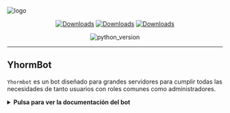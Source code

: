 ![logo]([https://cdn.discordapp.com/attachments/655186216060321816/820162226316378162/discord.jpg](https://imagenes.lainformacion.com/files/twitter_thumbnail/uploads/imagenes/2021/06/14/discord.jpeg))
<div align="center">

[![Downloads](https://pepy.tech/badge/reactionmenu)](https://pepy.tech/project/reactionmenu) 
[![Downloads](https://pepy.tech/badge/reactionmenu/month)](https://pepy.tech/project/reactionmenu)
[![Downloads](https://pepy.tech/badge/reactionmenu/week)](https://pepy.tech/project/reactionmenu)

![python_version](https://img.shields.io/badge/python-3.8%20%7C%203.9%20%7C%203.10-blue)
</div>

---
## YhormBot

`Yhormbot` es un bot diseñado para grandes servidores para cumplir todas las necesidades de tanto usuarios con roles comunes como administradores.

<!-- ![showcase](https://cdn.discordapp.com/attachments/655186216060321816/819885696176226314/showcase.gif) -->

<details>
  <summary><b>Pulsa para ver la documentación del bot</b></summary>

### ¿Qué lenguaje hemos usado?
```
> py
> json
```

### Tabla de comandos totales
| Command | Permission | Info 
-------|----------|------
| `/ayuda` | `@everyone` | Muestra una pequeña información del bot
---
